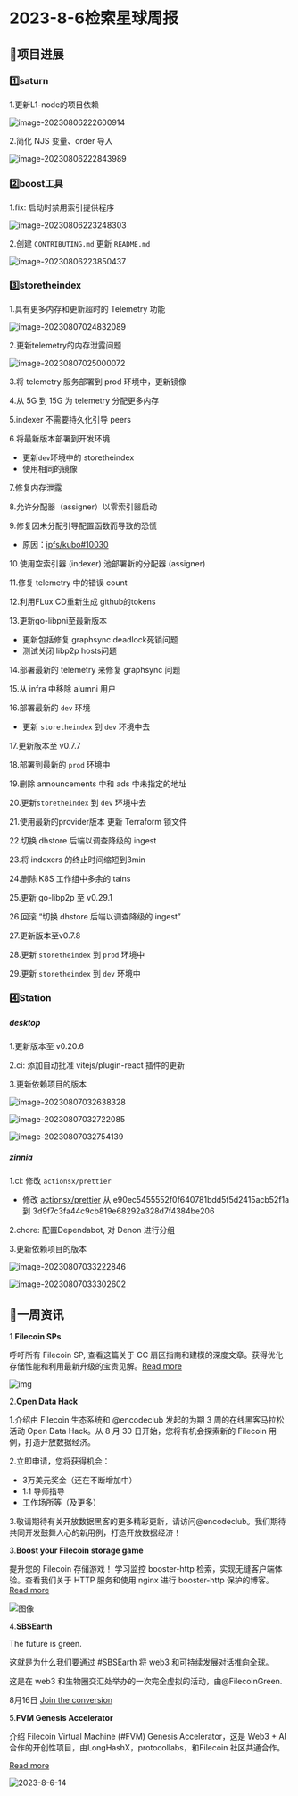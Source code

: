 # 2023-8-6检索星球周报


## 🚀项目进展

### 1️⃣saturn

1.更新L1-node的项目依赖

![image-20230806222600914](img/2023-8-6-1.png)

2.简化 NJS 变量、order 导入

![image-20230806222843989](img/2023-8-6-2.png)

###  2️⃣boost工具

1.fix: 启动时禁用索引提供程序

![image-20230806223248303](img/2023-8-6-3.png)

2.创建 `CONTRIBUTING.md` 更新 `README.md`

![image-20230806223850437](img/2023-8-6-4.png)

###  3️⃣storetheindex

1.具有更多内存和更新超时的 Telemetry 功能

![image-20230807024832089](img/2023-8-6-5.png)

2.更新telemetry的内存泄露问题

![image-20230807025000072](img/2023-8-6-6.png)

3.将 telemetry 服务部署到 prod 环境中，更新镜像

4.从 5G 到 15G 为 telemetry 分配更多内存

5.indexer 不需要持久化引导 peers

6.将最新版本部署到开发环境

+ 更新`dev`环境中的 storetheindex
+ 使用相同的镜像

7.修复内存泄露

8.允许分配器（assigner）以零索引器启动

9.修复因未分配引导配置函数而导致的恐慌

+ 原因：[ipfs/kubo#10030](https://github.com/ipfs/kubo/issues/10030)

10.使用空索引器 (indexer) 池部署新的分配器 (assigner)

11.修复 telemetry 中的错误 count

12.利用FLux CD重新生成 github的tokens

13.更新go-libpni至最新版本

+ 更新包括修复 graphsync deadlock死锁问题
+ 测试关闭 libp2p hosts问题

14.部署最新的 telemetry 来修复 graphsync 问题

15.从 infra 中移除 alumni 用户

16.部署最新的 `dev` 环境

+ 更新 `storetheindex` 到 `dev` 环境中去

17.更新版本至 v0.7.7

18.部署到最新的 `prod` 环境中

19.删除 announcements 中和 ads 中未指定的地址

20.更新`storetheindex` 到 `dev` 环境中去

21.使用最新的provider版本 更新 Terraform 锁文件

22.切换 dhstore 后端以调查降级的 ingest

23.将 indexers 的终止时间缩短到3min

24.删除 K8S 工作组中多余的 tains

25.更新 go-libp2p 至 v0.29.1

26.回滚 “切换 dhstore 后端以调查降级的 ingest”

27.更新版本至v0.7.8

28.更新 `storetheindex` 到 `prod` 环境中

29.更新 `storetheindex` 到 `dev` 环境中



### 4️⃣Station

##### desktop

1.更新版本至 v0.20.6

2.ci: 添加自动批准 vitejs/plugin-react 插件的更新

3.更新依赖项目的版本

![image-20230807032638328](img/2023-8-6-7.png)

![image-20230807032722085](img/2023-8-6-8.png)

![image-20230807032754139](img/2023-8-6-9.png)



##### zinnia

1.ci: 修改 `actionsx/prettier`

+ 修改 [actionsx/prettier](https://github.com/actionsx/prettier) 从 e90ec5455552f0f640781bdd5f5d2415acb52f1a 到 3d9f7c3fa44c9cb819e68292a328d7f4384be206

2.chore: 配置Dependabot, 对 Denon 进行分组

3.更新依赖项目的版本

![image-20230807033222846](img/2023-8-6-10.png)

![image-20230807033302602](img/2023-8-6-11.png)



##  📢一周资讯

1.**Filecoin SPs**

呼吁所有 Filecoin SP, 查看这篇关于 CC 扇区指南和建模的深度文章。获得优化存储性能和利用最新升级的宝贵见解。[Read more](https://filecoin.io/blog/posts/cc-sector-upgrade-guidelines-and-modeling/)

![img](img/2023-8-6-12.png)

2.**Open Data Hack**

1.介绍由 Filecoin 生态系统和 @encodeclub 发起的为期 3 周的在线黑客马拉松活动 Open Data Hack。从 8 月 30 日开始，您将有机会探索新的 Filecoin 用例，打造开放数据经济。

2.立即申请，您将获得机会：

+ 3万美元奖金（还在不断增加中）
+ 1:1 导师指导
+ 工作场所等（及更多）

3.敬请期待有关开放数据黑客的更多精彩更新，请访问@encodeclub。我们期待共同开发鼓舞人心的新用例，打造开放数据经济！

3.**Boost your Filecoin storage game**

提升您的 Filecoin 存储游戏！  学习监控 booster-http 检索，实现无缝客户端体验。查看我们关于 HTTP 服务和使用 nginx 进行 booster-http 保护的博客。[Read more](https://filecoin.io/blog/posts/monitoring-booster-http-retrievals/)

![图像](img/2023-8-6-13.png)

4.**SBSEarth**

The future is green.

这就是为什么我们要通过 #SBSEarth 将 web3 和可持续发展对话推向全球。

这是在 web3 和生物圈交汇处举办的一次完全虚拟的活动，由@FilecoinGreen.

8月16日 [Join the conversion](https://sbs.tech/?utm_content=257971564&utm_medium=social&utm_source=twitter&hss_channel=tw-2653394250) 

5.**FVM Genesis Accelerator**

介绍 Filecoin Virtual Machine (#FVM) Genesis Accelerator，这是 Web3 + AI 合作的开创性项目，由LongHashX，protocollabs，和Filecoin 社区共通合作。

[Read more](https://twitter.com/LongHashX/status/1687101022630707201)

![2023-8-6-14](img/2023-8-6-14.png)
